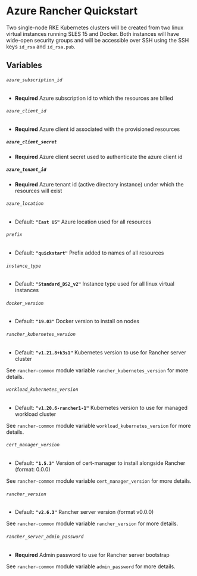 # Azure Rancher Quickstart

Two single-node RKE Kubernetes clusters will be created from two linux virtual instances running SLES 15 and Docker.
Both instances will have wide-open security groups and will be accessible over SSH using the SSH keys
`id_rsa` and `id_rsa.pub`.

## Variables

###### `azure_subscription_id`
- **Required**
Azure subscription id to which the resources are billed

###### `azure_client_id`
- **Required**
Azure client id associated with the provisioned resources

##### `azure_client_secret`
- **Required**
Azure client secret used to authenticate the azure client id

##### `azure_tenant_id`
- **Required**
Azure tenant id (active directory instance) under which the resources will exist

###### `azure_location`
- Default: **`"East US"`**
Azure location used for all resources

###### `prefix`
- Default: **`"quickstart"`**
Prefix added to names of all resources

###### `instance_type`
- Default: **`"Standard_DS2_v2"`**
Instance type used for all linux virtual instances

###### `docker_version`
- Default: **`"19.03"`**
Docker version to install on nodes

###### `rancher_kubernetes_version`
- Default: **`"v1.21.8+k3s1"`**
Kubernetes version to use for Rancher server cluster

See `rancher-common` module variable `rancher_kubernetes_version` for more details.

###### `workload_kubernetes_version`
- Default: **`"v1.20.6-rancher1-1"`**
Kubernetes version to use for managed workload cluster

See `rancher-common` module variable `workload_kubernetes_version` for more details.

###### `cert_manager_version`
- Default: **`"1.5.3"`**
Version of cert-manager to install alongside Rancher (format: 0.0.0)

See `rancher-common` module variable `cert_manager_version` for more details.

###### `rancher_version`
- Default: **`"v2.6.3"`**
Rancher server version (format v0.0.0)

See `rancher-common` module variable `rancher_version` for more details.

###### `rancher_server_admin_password`
- **Required**
Admin password to use for Rancher server bootstrap

See `rancher-common` module variable `admin_password` for more details.

